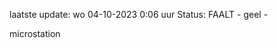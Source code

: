 laatste update: 
wo 04-10-2023  0:06   uur 
Status: FAALT - geel - 
<div class="service Y">microstation</div>